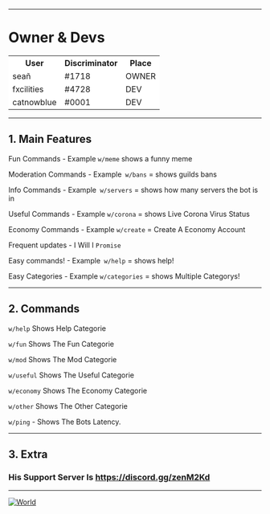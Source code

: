 

-------------------------------------------

<h1>Owner & Devs</h1>

<table>
  <colgroup>
    <col span="2" style="background-color:white">
    <col style="background-color:white">
  </colgroup>
  <tr>
    <th>User</th>
    <th>Discriminator</th>
    <th>Place</th>
  </tr>
  <tr>
    <td>seañ</td>
    <td>#1718</td>
    <td>OWNER</td>
  </tr>
    <tr>
    <td>fxcilities</td>
    <td>#4728</td>
    <td>DEV</td>
  </tr>
    <tr>
    <td>catnowblue</td>
    <td>#0001</td>
    <td>DEV</td>
</table>

</body>


--------------------------------------------

## 1. Main Features
Fun Commands - Example `w/meme` shows a funny meme

Moderation Commands - Example` w/bans` = shows guilds bans

Info Commands - Example` w/servers` = shows how many servers the bot is in

Useful Commands - Example `w/corona` = shows Live Corona Virus Status

Economy Commands - Example `w/create` = Create A Economy Account

Frequent updates - I Will I `Promise`

Easy commands! - Example` w/help` = shows help!

Easy Categories - Example `w/categories` = shows Multiple Categorys!

------------------------
## 2. Commands
`w/help` Shows Help Categorie

`w/fun` Shows The Fun Categorie

`w/mod` Shows The Mod Categorie

`w/useful` Shows The Useful Categorie

`w/economy` Shows The Economy Categorie

`w/other` Shows The Other Categorie

`w/ping` - Shows The Bots Latency.

---------
## 3. Extra
### His Support Server Is https://discord.gg/zenM2Kd
---------
<a href="https://top.gg/bot/700292147311542282" >
  <img src="https://top.gg/api/widget/700292147311542282.svg" alt="World" />
</a>

